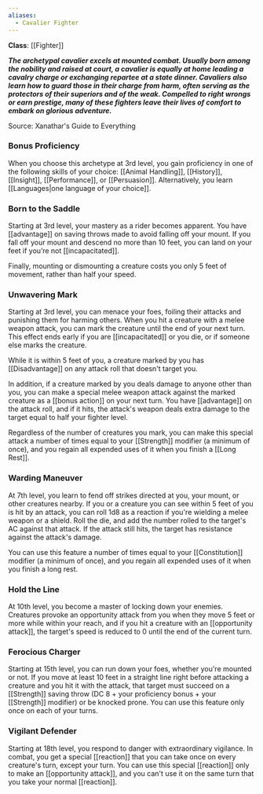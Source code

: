 ```yaml
---
aliases:
  - Cavalier Fighter
---
```

**Class**: [[Fighter]] 

**_The archetypal cavalier excels at mounted combat. Usually born among the nobility and raised at court, a cavalier is equally at home leading a cavalry charge or exchanging repartee at a state dinner. Cavaliers also learn how to guard those in their charge from harm, often serving as the protectors of their superiors and of the weak. Compelled to right wrongs or earn prestige, many of these fighters leave their lives of comfort to embark on glorious adventure._**

Source: Xanathar's Guide to Everything

### Bonus Proficiency

When you choose this archetype at 3rd level, you gain proficiency in one of the following skills of your choice: [[Animal Handling]], [[History]], [[Insight]], [[Performance]], or [[Persuasion]]. Alternatively, you learn [[Languages|one language of your choice]].

### Born to the Saddle

Starting at 3rd level, your mastery as a rider becomes apparent. You have [[advantage]] on saving throws made to avoid falling off your mount. If you fall off your mount and descend no more than 10 feet, you can land on your feet if you’re not [[incapacitated]].

Finally, mounting or dismounting a creature costs you only 5 feet of movement, rather than half your speed.

### Unwavering Mark

Starting at 3rd level, you can menace your foes, foiling their attacks and punishing them for harming others. When you hit a creature with a melee weapon attack, you can mark the creature until the end of your next turn. This effect ends early if you are [[incapacitated]] or you die, or if someone else marks the creature.

While it is within 5 feet of you, a creature marked by you has [[Disadvantage]] on any attack roll that doesn't target you.

In addition, if a creature marked by you deals damage to anyone other than you, you can make a special melee weapon attack against the marked creature as a [[bonus action]] on your next turn. You have [[advantage]] on the attack roll, and if it hits, the attack's weapon deals extra damage to the target equal to half your fighter level.

Regardless of the number of creatures you mark, you can make this special attack a number of times equal to your [[Strength]] modifier (a minimum of once), and you regain all expended uses of it when you finish a [[Long Rest]].

### Warding Maneuver

At 7th level, you learn to fend off strikes directed at you, your mount, or other creatures nearby. If you or a creature you can see within 5 feet of you is hit by an attack, you can roll 1d8 as a reaction if you're wielding a melee weapon or a shield. Roll the die, and add the number rolled to the target's AC against that attack. If the attack still hits, the target has resistance against the attack's damage.

You can use this feature a number of times equal to your [[Constitution]] modifier (a minimum of once), and you regain all expended uses of it when you finish a long rest.

### Hold the Line

At 10th level, you become a master of locking down your enemies. Creatures provoke an opportunity attack from you when they move 5 feet or more while within your reach, and if you hit a creature with an [[opportunity attack]], the target's speed is reduced to 0 until the end of the current turn.

### Ferocious Charger

Starting at 15th level, you can run down your foes, whether you're mounted or not. If you move at least 10 feet in a straight line right before attacking a creature and you hit it with the attack, that target must succeed on a [[Strength]] saving throw (DC 8 + your proficiency bonus + your [[Strength]] modifier) or be knocked prone. You can use this feature only once on each of your turns.

### Vigilant Defender

Starting at 18th level, you respond to danger with extraordinary vigilance. In combat, you get a special [[reaction]] that you can take once on every creature's turn, except your turn. You can use this special [[reaction]] only to make an [[opportunity attack]], and you can't use it on the same turn that you take your normal [[reaction]]. 